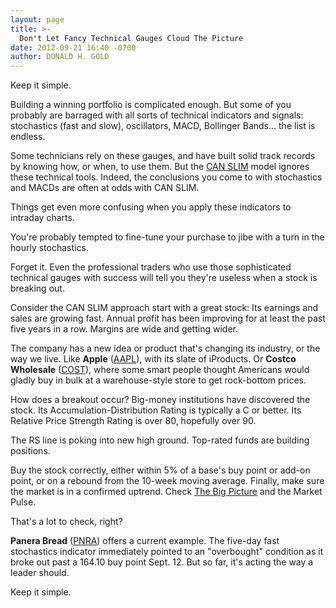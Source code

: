 ```yaml
---
layout: page
title: >-
  Don't Let Fancy Technical Gauges Cloud The Picture
date: 2012-09-21 16:40 -0700
author: DONALD H. GOLD
---
```





Keep it simple.


Building a winning portfolio is complicated enough. But some of you probably are barraged with all sorts of technical indicators and signals: stochastics (fast and slow), oscillators, MACD, Bollinger Bands... the list is endless.


Some technicians rely on these gauges, and have built solid track records by knowing how, or when, to use them. But the [CAN SLIM](http://education.investors.com/financial-dictionary/?termID=757&term=CAN+SLIM%26reg%3b&mode=searchResults) model ignores these technical tools. Indeed, the conclusions you come to with stochastics and MACDs are often at odds with CAN SLIM.


Things get even more confusing when you apply these indicators to intraday charts.


You're probably tempted to fine-tune your purchase to jibe with a turn in the hourly stochastics.


Forget it. Even the professional traders who use those sophisticated technical gauges with success will tell you they're useless when a stock is breaking out.


Consider the CAN SLIM approach start with a great stock: Its earnings and sales are growing fast. Annual profit has been improving for at least the past five years in a row. Margins are wide and getting wider.


The company has a new idea or product that's changing its industry, or the way we live. Like **Apple** ([AAPL](https://research.investors.com/quote.aspx?symbol=AAPL)), with its slate of iProducts. Or **Costco Wholesale** ([COST](https://research.investors.com/quote.aspx?symbol=COST)), where some smart people thought Americans would gladly buy in bulk at a warehouse-style store to get rock-bottom prices.


How does a breakout occur? Big-money institutions have discovered the stock. Its Accumulation-Distribution Rating is typically a C or better. Its Relative Price Strength Rating is over 80, hopefully over 90.


The RS line is poking into new high ground. Top-rated funds are building positions.


Buy the stock correctly, either within 5% of a base's buy point or add-on point, or on a rebound from the 10-week moving average. Finally, make sure the market is in a confirmed uptrend. Check [The Big Picture](http://news.investors.com/investing/big-picture.htm) and the Market Pulse.


That's a lot to check, right?


**Panera Bread** ([PNRA](https://research.investors.com/quote.aspx?symbol=PNRA)) offers a current example. The five-day fast stochastics indicator immediately pointed to an "overbought" condition as it broke out past a 164.10 buy point Sept. 12. But so far, it's acting the way a leader should.


Keep it simple.




